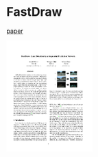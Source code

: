 # FastDraw

[paper](https://github.com/jonahthelion/FastDraw/blob/master/paper.pdf)

<a href="https://github.com/jonahthelion/FastDraw/blob/master/paper.pdf">
<img src="https://github.com/jonahthelion/FastDraw/blob/master/firstpageimg.png" width="200" />
</a>